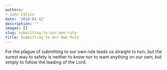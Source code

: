 ```yaml
---
authors:
- John Calvin
date: '2018-01-12'
description: ''
images: []
slug: submitting-to-our-own-rule
title: Submitting to Our Own Rule
---
```


For the plague of submitting to our own rule leads us straight to ruin, but the surest way to safety is neither to know nor to want anything on our own, but simply to follow the leading of the Lord.